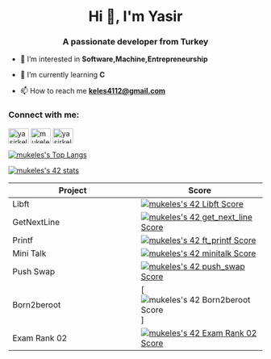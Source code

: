 <h1 align="center">Hi 👋, I'm Yasir</h1>
<h3 align="center">A passionate developer from Turkey</h3>

- 👀 I’m interested in **Software,Machine,Entrepreneurship**

- 🌱 I’m currently learning **C**

- 📫 How to reach me **keles4112@gmail.com**

<h3 align="left">Connect with me:</h3>
<p align="left">
  <a href="http://tianuav.com/" target="blank"><img align="center" src="http://tianuav.com/assets/images/logo.svg" alt="yasirkelesh" height="30" width="40" /></a>
<a href="https://www.linkedin.com/in/yasir-kele%C5%9F-524343183" target="blank"><img align="center" src="https://raw.githubusercontent.com/rahuldkjain/github-profile-readme-generator/master/src/images/icons/Social/linked-in-alt.svg" alt="mukeles" height="30" width="40" /></a>
<a href="https://www.instagram.com/yasirkelesh/" target="blank"><img align="center" src="https://raw.githubusercontent.com/rahuldkjain/github-profile-readme-generator/master/src/images/icons/Social/instagram.svg" alt="yasirkelesh" height="30" width="40" /></a>


[![mukeles's Top Langs](https://github-readme-stats.vercel.app/api/top-langs/?username=yasirkelesh&layout=compact&bg_color=7f7fd5,86a8e7,91eac9&title_color=fff&text_color=fff)](https://github.com/anuraghazra/github-readme-stats)

[![mukeles's 42 stats](https://badge42.vercel.app/api/v2/cl2lyyxa9004509mn2oiphwso/stats?cursusId=21&coalitionId=232)](https://github.com/JaeSeoKim/badge42)

|Project|Score| 
-------|-------------------
| Libft <img width=250>| [![mukeles's 42 Libft Score](https://badge42.vercel.app/api/v2/cl2lyyxa9004509mn2oiphwso/project/2473199)](https://github.com/yasirkelesh/Libft)|
| GetNextLine| [![mukeles's 42 get_next_line Score](https://badge42.vercel.app/api/v2/cl2lyyxa9004509mn2oiphwso/project/2519921)](https://github.com/yasirkelesh/get_next_line-)|
| Printf| [![mukeles's 42 ft_printf Score](https://badge42.vercel.app/api/v2/cl2lyyxa9004509mn2oiphwso/project/2525016)](https://github.com/yasirkelesh/ft_printf)|
| Mini Talk| [![mukeles's 42 minitalk Score](https://badge42.vercel.app/api/v2/cl2lyyxa9004509mn2oiphwso/project/2584243)](https://github.com/yasirkelesh/Minitalk)|
|Push Swap| [![mukeles's 42 push_swap Score](https://badge42.vercel.app/api/v2/cl2lyyxa9004509mn2oiphwso/project/2644175)](https://github.com/yasirkelesh/push_swap)|
|Born2beroot| [![mukeles's 42 Born2beroot Score](https://badge42.vercel.app/api/v2/cl2lyyxa9004509mn2oiphwso/project/2514292)]|
|Exam Rank 02| [![mukeles's 42 Exam Rank 02 Score](https://badge42.vercel.app/api/v2/cl2lyyxa9004509mn2oiphwso/project/2617959)](https://github.com/JaeSeoKim/badge42)|
</td></tr></table>
</p>
